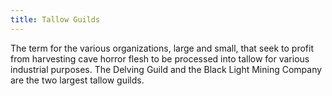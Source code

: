 ```yaml
---
title: Tallow Guilds
---
```


The term for the various organizations, large and small, that seek to profit from harvesting cave horror flesh to be processed into tallow for various industrial purposes. The Delving Guild and the Black Light Mining Company are the two largest tallow guilds.